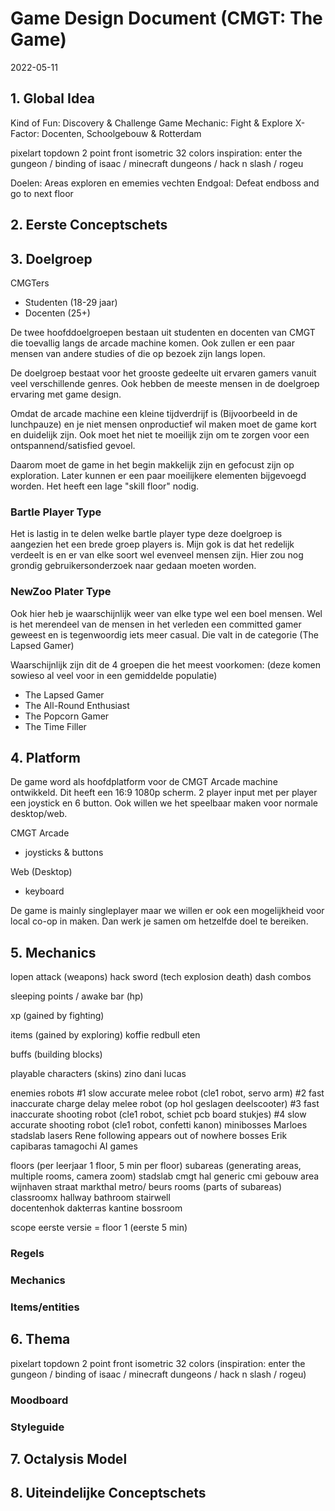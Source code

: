 # Game Design Document (CMGT: The Game)
2022-05-11


<!-- TODO: insert conceptart pics -->

## 1. Global Idea

Kind of Fun: Discovery & Challenge
Game Mechanic: Fight & Explore
X-Factor: Docenten, Schoolgebouw & Rotterdam

pixelart
topdown 2 point front isometric
32 colors
inspiration: enter the gungeon / binding of isaac / minecraft dungeons / hack n slash / rogeu

Doelen: Areas exploren en ememies vechten
Endgoal: Defeat endboss and go to next floor

## 2. Eerste Conceptschets

<!-- TODO: insert eerste conceptschets -->

## 3. Doelgroep

CMGTers
- Studenten (18-29 jaar)
- Docenten (25+)
  
De twee hoofddoelgroepen bestaan uit studenten en docenten van CMGT die toevallig langs de arcade machine komen. Ook zullen er een paar mensen van andere studies of die op bezoek zijn langs lopen. 

De doelgroep bestaat voor het grooste gedeelte uit ervaren gamers vanuit veel verschillende genres. Ook hebben de meeste mensen in de doelgroep ervaring met game design.

Omdat de arcade machine een kleine tijdverdrijf is (Bijvoorbeeld in de lunchpauze) en je niet mensen onproductief wil maken moet de game kort en duidelijk zijn. Ook moet het niet te moeilijk zijn om te zorgen voor een ontspannend/satisfied gevoel.

Daarom moet de game in het begin makkelijk zijn en gefocust zijn op exploration. Later kunnen er een paar moeilijkere elementen bijgevoegd worden. Het heeft een lage "skill floor" nodig.


### Bartle Player Type
Het is lastig in te delen welke bartle player type deze doelgroep is aangezien het een brede groep players is. Mijn gok is dat het redelijk verdeelt is en er van elke soort wel evenveel mensen zijn. Hier zou nog grondig gebruikersonderzoek naar gedaan moeten worden.

### NewZoo Plater Type
Ook hier heb je waarschijnlijk weer van elke type wel een boel mensen. Wel is het merendeel van de mensen in het verleden een committed gamer geweest en is tegenwoordig iets meer casual. Die valt in de categorie (The Lapsed Gamer)

Waarschijnlijk zijn dit de 4 groepen die het meest voorkomen: (deze komen sowieso al veel voor in een gemiddelde populatie)
- The Lapsed Gamer
- The All-Round Enthusiast
- The Popcorn Gamer
- The Time Filler

## 4. Platform

De game word als hoofdplatform voor de CMGT Arcade machine ontwikkeld. Dit heeft een 16:9 1080p scherm. 2 player input met per player een joystick en 6 button.
Ook willen we het speelbaar maken voor normale desktop/web.

CMGT Arcade
- joysticks & buttons

Web (Desktop)
- keyboard

De game is mainly singleplayer maar we willen er ook een mogelijkheid voor local co-op in maken. Dan werk je samen om hetzelfde doel te bereiken.

## 5. Mechanics

lopen
attack (weapons)
    hack sword (tech explosion death)
dash
combos

sleeping points / awake bar (hp)

xp (gained by fighting)

items (gained by exploring)
    koffie
    redbull
    eten

buffs (building blocks)

playable characters (skins)
    zino
    dani
    lucas

enemies
    robots
        #1 slow accurate melee robot (cle1 robot, servo arm)
        #2 fast inaccurate charge delay melee robot (op hol geslagen deelscooter)
        #3 fast inaccurate shooting robot (cle1 robot, schiet pcb board stukjes)
        #4 slow accurate shooting robot (cle1 robot, confetti kanon)
    minibosses
        Marloes
            stadslab
            lasers
        Rene
            following
            appears out of nowhere
    bosses
        Erik    
            capibaras
            tamagochi
            AI
            games

floors (per leerjaar 1 floor, 5 min per floor)
    subareas (generating areas, multiple rooms, camera zoom)
        stadslab
        cmgt hal
        generic cmi gebouw area
        wijnhaven straat
        markthal
        metro/ beurs
    rooms (parts of subareas)
        classroomx
        hallway
        bathroom
        stairwell  
        docentenhok
        dakterras
        kantine
        bossroom   


scope eerste versie = floor 1 (eerste 5 min)


### Regels

### Mechanics

### Items/entities

## 6. Thema

pixelart
topdown 2 point front isometric
32 colors
(inspiration: enter the gungeon / binding of isaac / minecraft dungeons / hack n slash / rogeu)

### Moodboard

### Styleguide

## 7. Octalysis Model

## 8. Uiteindelijke Conceptschets
